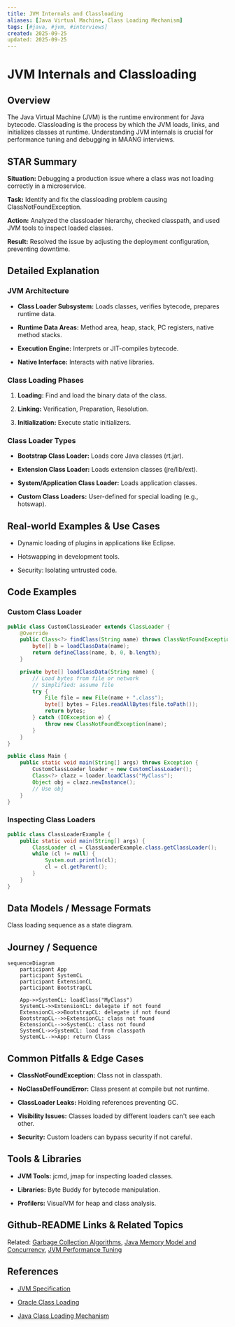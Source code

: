 ```yaml
---
title: JVM Internals and Classloading
aliases: [Java Virtual Machine, Class Loading Mechanism]
tags: [#java, #jvm, #interviews]
created: 2025-09-25
updated: 2025-09-25
---
```


# JVM Internals and Classloading

## Overview

The Java Virtual Machine (JVM) is the runtime environment for Java bytecode. Classloading is the process by which the JVM loads, links, and initializes classes at runtime. Understanding JVM internals is crucial for performance tuning and debugging in MAANG interviews.

## STAR Summary

**Situation:** Debugging a production issue where a class was not loading correctly in a microservice.

**Task:** Identify and fix the classloading problem causing ClassNotFoundException.

**Action:** Analyzed the classloader hierarchy, checked classpath, and used JVM tools to inspect loaded classes.

**Result:** Resolved the issue by adjusting the deployment configuration, preventing downtime.

## Detailed Explanation

### JVM Architecture

- **Class Loader Subsystem:** Loads classes, verifies bytecode, prepares runtime data.

- **Runtime Data Areas:** Method area, heap, stack, PC registers, native method stacks.

- **Execution Engine:** Interprets or JIT-compiles bytecode.

- **Native Interface:** Interacts with native libraries.

### Class Loading Phases

1. **Loading:** Find and load the binary data of the class.

2. **Linking:** Verification, Preparation, Resolution.

3. **Initialization:** Execute static initializers.

### Class Loader Types

- **Bootstrap Class Loader:** Loads core Java classes (rt.jar).

- **Extension Class Loader:** Loads extension classes (jre/lib/ext).

- **System/Application Class Loader:** Loads application classes.

- **Custom Class Loaders:** User-defined for special loading (e.g., hotswap).

## Real-world Examples & Use Cases

- Dynamic loading of plugins in applications like Eclipse.

- Hotswapping in development tools.

- Security: Isolating untrusted code.

## Code Examples

### Custom Class Loader

```java
public class CustomClassLoader extends ClassLoader {
    @Override
    public Class<?> findClass(String name) throws ClassNotFoundException {
        byte[] b = loadClassData(name);
        return defineClass(name, b, 0, b.length);
    }

    private byte[] loadClassData(String name) {
        // Load bytes from file or network
        // Simplified: assume file
        try {
            File file = new File(name + ".class");
            byte[] bytes = Files.readAllBytes(file.toPath());
            return bytes;
        } catch (IOException e) {
            throw new ClassNotFoundException(name);
        }
    }
}

public class Main {
    public static void main(String[] args) throws Exception {
        CustomClassLoader loader = new CustomClassLoader();
        Class<?> clazz = loader.loadClass("MyClass");
        Object obj = clazz.newInstance();
        // Use obj
    }
}
```

### Inspecting Class Loaders

```java
public class ClassLoaderExample {
    public static void main(String[] args) {
        ClassLoader cl = ClassLoaderExample.class.getClassLoader();
        while (cl != null) {
            System.out.println(cl);
            cl = cl.getParent();
        }
    }
}
```

## Data Models / Message Formats

Class loading sequence as a state diagram.

## Journey / Sequence

```mermaid
sequenceDiagram
    participant App
    participant SystemCL
    participant ExtensionCL
    participant BootstrapCL

    App->>SystemCL: loadClass("MyClass")
    SystemCL->>ExtensionCL: delegate if not found
    ExtensionCL->>BootstrapCL: delegate if not found
    BootstrapCL-->>ExtensionCL: class not found
    ExtensionCL-->>SystemCL: class not found
    SystemCL->>SystemCL: load from classpath
    SystemCL-->>App: return Class
```

## Common Pitfalls & Edge Cases

- **ClassNotFoundException:** Class not in classpath.

- **NoClassDefFoundError:** Class present at compile but not runtime.

- **ClassLoader Leaks:** Holding references preventing GC.

- **Visibility Issues:** Classes loaded by different loaders can't see each other.

- **Security:** Custom loaders can bypass security if not careful.

## Tools & Libraries

- **JVM Tools:** jcmd, jmap for inspecting loaded classes.

- **Libraries:** Byte Buddy for bytecode manipulation.

- **Profilers:** VisualVM for heap and class analysis.

## Github-README Links & Related Topics

Related: [Garbage Collection Algorithms](garbage-collection-algorithms/README.md), [Java Memory Model and Concurrency](java/java-memory-model-and-concurrency/README.md), [JVM Performance Tuning](java/advanced-java-concepts/jvm-performance-tuning/README.md)

## References

- [JVM Specification](https://docs.oracle.com/javase/specs/jvms/se17/html/index.html)

- [Oracle Class Loading](https://docs.oracle.com/javase/tutorial/ext/basics/load.html)

- [Java Class Loading Mechanism](https://www.baeldung.com/java-classloaders)